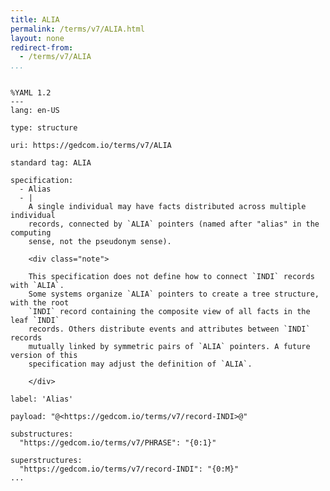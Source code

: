 ```yaml
---
title: ALIA
permalink: /terms/v7/ALIA.html
layout: none
redirect-from:
  - /terms/v7/ALIA
...
```


```

%YAML 1.2
---
lang: en-US

type: structure

uri: https://gedcom.io/terms/v7/ALIA

standard tag: ALIA

specification:
  - Alias
  - |
    A single individual may have facts distributed across multiple individual
    records, connected by `ALIA` pointers (named after "alias" in the computing
    sense, not the pseudonym sense).
    
    <div class="note">
    
    This specification does not define how to connect `INDI` records with `ALIA`.
    Some systems organize `ALIA` pointers to create a tree structure, with the root
    `INDI` record containing the composite view of all facts in the leaf `INDI`
    records. Others distribute events and attributes between `INDI` records
    mutually linked by symmetric pairs of `ALIA` pointers. A future version of this
    specification may adjust the definition of `ALIA`.
    
    </div>

label: 'Alias'

payload: "@<https://gedcom.io/terms/v7/record-INDI>@"

substructures:
  "https://gedcom.io/terms/v7/PHRASE": "{0:1}"

superstructures:
  "https://gedcom.io/terms/v7/record-INDI": "{0:M}"
...

```
